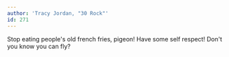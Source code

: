 ```yaml
---
author: 'Tracy Jordan, "30 Rock"'
id: 271
---
```


Stop eating people's old french fries, pigeon! Have some self respect! Don't you know you can fly?